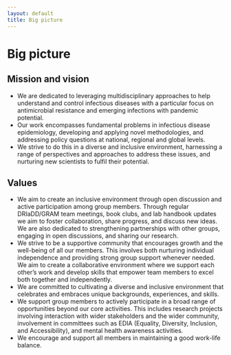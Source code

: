 ```yaml
---
layout: default
title: Big picture
---
```


# Big picture

## Mission and vision	 	 	

* We are dedicated to leveraging multidisciplinary approaches to help understand and control infectious diseases with a particular focus on antimicrobial resistance and emerging infections with pandemic potential. 
* Our work encompasses fundamental problems in infectious disease epidemiology, developing and applying novel methodologies, and addressing policy questions at national, regional and global levels.
* We strive to do this in a diverse and inclusive environment, harnessing a range of 	perspectives and approaches to address these issues, and nurturing new scientists to fulfil their potential.

## Values

* We aim to create an inclusive environment through open discussion and active participation among group members. Through regular DRIaDD/GRAM team meetings, book clubs, and lab handbook updates we aim to foster collaboration, share progress, and discuss new ideas.  We are also dedicated to strengthening partnerships with other groups, engaging in open discussions, and sharing our research.
* We strive to be a supportive community that encourages growth and the well-being of all our members. This involves both nurturing individual independence and providing strong group support whenever needed. We aim to create a collaborative environment where we support each other’s work and develop skills that empower team members to excel both together and independently.
* We are committed to cultivating a diverse and inclusive environment that celebrates and embraces unique backgrounds, experiences, and skills. 
* We support group members to actively participate in a broad range of opportunities beyond our core activities. This includes research projects involving interaction with wider stakeholders and the wider community, involvement in committees such as EDIA (Equality, Diversity, Inclusion, and Accessibility), and mental health awareness activities.
* We encourage and support all members in maintaining a good work-life balance.
